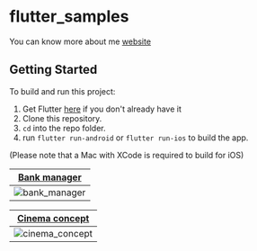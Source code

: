 # flutter_samples

You can know more about me [website](https://oscarviana20.github.io/)

## Getting Started
To build and run this project:

1. Get Flutter [here](https://flutter.dev) if you don't already have it
2. Clone this repository.
3. `cd` into the repo folder.
4. run `flutter run-android` or `flutter run-ios` to build the app.

(Please note that a Mac with XCode is required to build for iOS)

|   [**Bank manager**](https://github.com/OscarViana20/flutter_samples/tree/main/lib/src/dribbble_sample/bank_manager)  |
|------------|
|  ![bank_manager](https://github.com/user-attachments/assets/24cbed29-657f-4a30-ab61-44e46653a0db)  |

|   [**Cinema concept**](https://github.com/OscarViana20/flutter_samples/tree/main/lib/src/dribbble_sample/cinema_concept)  |
|------------|
|  ![cinema_concept](https://github.com/user-attachments/assets/e6259d6d-934c-4e2d-978c-2f9640e18705)  |
